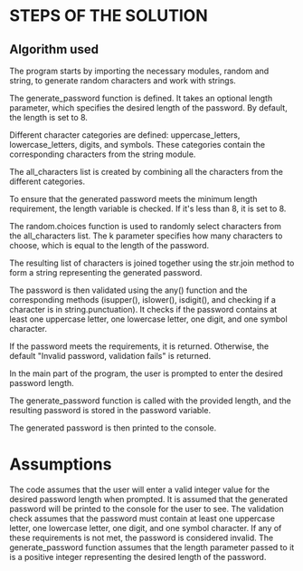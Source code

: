 # STEPS OF THE SOLUTION

## Algorithm used
The program starts by importing the necessary modules, random and string, to generate random characters and work with strings.

The generate_password function is defined. It takes an optional length parameter, which specifies the desired length of the password. By default, the length is set to 8.

Different character categories are defined: uppercase_letters, lowercase_letters, digits, and symbols. These categories contain the corresponding characters from the string module.

The all_characters list is created by combining all the characters from the different categories.

To ensure that the generated password meets the minimum length requirement, the length variable is checked. If it's less than 8, it is set to 8.

The random.choices function is used to randomly select characters from the all_characters list. The k parameter specifies how many characters to choose, which is equal to the length of the password.

The resulting list of characters is joined together using the str.join method to form a string representing the generated password.

The password is then validated using the any() function and the corresponding methods (isupper(), islower(), isdigit(), and checking if a character is in string.punctuation). It checks if the password contains at least one uppercase letter, one lowercase letter, one digit, and one symbol character.

If the password meets the requirements, it is returned. Otherwise, the default "Invalid password, validation fails" is returned.

In the main part of the program, the user is prompted to enter the desired password length.

The generate_password function is called with the provided length, and the resulting password is stored in the password variable.

The generated password is then printed to the console.


# Assumptions
The code assumes that the user will enter a valid integer value for the desired password length when prompted.
It is assumed that the generated password will be printed to the console for the user to see.
The validation check assumes that the password must contain at least one uppercase letter, one lowercase letter, one digit, and one symbol character. If any of these requirements is not met, the password is considered invalid.
The generate_password function assumes that the length parameter passed to it is a positive integer representing the desired length of the password.

